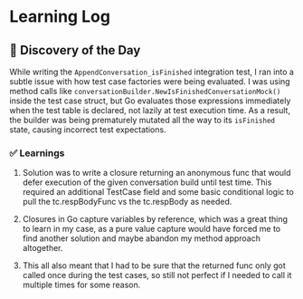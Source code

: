 # Learning Log

## 🤔 Discovery of the Day

While writing the `AppendConversation_isFinished` integration test, I ran into a subtle issue with how test case factories were being evaluated. I was using method calls like `conversationBuilder.NewIsFinishedConversationMock()` inside the test case struct, but Go evaluates those expressions immediately when the test table is declared, not lazily at test execution time. As a result, the builder was being prematurely mutated all the way to its `isFinished` state, causing incorrect test expectations. 

### ✅ Learnings

1. Solution was to write a closure returning an anonymous func that would defer execution of the given conversation build until test time. This required an additional TestCase field and some basic conditional logic to pull the tc.respBodyFunc vs the tc.respBody as needed.  

2. Closures in Go capture variables by reference, which was a great thing to learn in my case, as a pure value capture would have forced me to find another solution and maybe abandon my method approach altogether. 

3. This all also meant that I had to be sure that the returned func only got called once during the test cases, so still not perfect if I needed to call it multiple times for some reason. 
